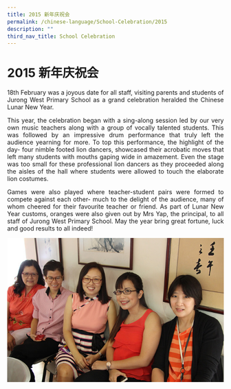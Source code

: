 ```yaml
---
title: 2015 新年庆祝会
permalink: /chinese-language/School-Celebration/2015
description: ""
third_nav_title: School Celebration
---
```

2015 新年庆祝会
==========

<p style="text-align: justify;">18th February was a joyous date for all staff, visiting parents and students of Jurong West Primary School as a grand celebration heralded the Chinese Lunar New Year. </p>

<p style="text-align: justify;"> This year, the celebration began with a sing-along session led by our very own music teachers along with a group of vocally talented students. This was followed by an impressive drum performance that truly left the audience yearning for more. To top this performance, the highlight of the day- four nimble footed lion dancers, showcased their acrobatic moves that left many students with mouths gaping wide in amazement. Even the stage was too small for these professional lion dancers as they proceeded along the aisles of the hall where students were allowed to touch the elaborate lion costumes. </p>

<p style="text-align: justify;"> Games were also played where teacher-student pairs were formed to compete against each other- much to the delight of the audience, many of whom cheered for their favourite teacher or friend. As part of Lunar New Year customs, oranges were also given out by Mrs Yap, the principal, to all staff of Jurong West Primary School. May the year bring great fortune, luck and good results to all indeed! </p>

![](/images/JWPS%20LEARNING%20EXPERIENCE/Mother%20Tongue/Chinese%20Language/School%20celebration/2015/12.jpg)